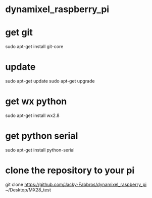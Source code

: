 # dynamixel_raspberry_pi

# get git
sudo apt-get install git-core

# update
sudo apt-get update sudo apt-get upgrade

# get wx python
sudo apt-get install wx2.8

# get python serial
sudo apt-get install python-serial

# clone the repository to your pi
git clone https://github.com/Jacky-Fabbros/dynamixel_raspberry_pi ~/Desktop/MX28_test


